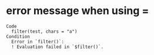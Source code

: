# error message when using =

    Code
      filter(test, chars = "a")
    Condition
      Error in `filter()`:
      ! Evaluation failed in `$filter()`.

